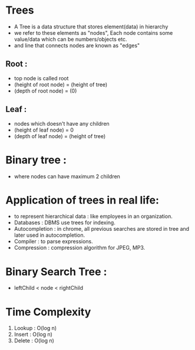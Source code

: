 # Trees

- A Tree is a data structure that stores element(data) in hierarchy
- we refer to these elements as "nodes", Each node contains some value/data which can be numbers/objects etc.
- and line that connects nodes are known as "edges"

## Root :

- top node is called root
- (height of root node) = (height of tree)
- (depth of root node) = (0)

## Leaf :

- nodes which doesn't have any children
- (height of leaf node) = 0
- (depth of leaf node) = (height of tree)

# Binary tree :

- where nodes can have maximum 2 children

# Application of trees in real life:

- to represent hierarchical data : like employees in an organization.
- Databases : DBMS use trees for indexing.
- Autocompletion : in chrome, all previous searches are stored in tree and later used in autocompletion.
- Compiler : to parse expressions.
- Compression : compression algorithm for JPEG, MP3.

# Binary Search Tree :

- leftChild < node < rightChild

# Time Complexity

1. Lookup : O(log n)
2. Insert : O(log n)
3. Delete : O(log n)
